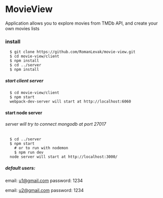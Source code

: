 # MovieView
Application allows you to explore movies from TMDb API, and create your own movies lists

### install
```
  $ git clone https://github.com/RomanLevak/movie-view.git
  $ cd movie-view/client
  $ npm install
  $ cd ../server
  $ npm install
```

##### start client server
```
  $ cd movie-view/client
  $ npm start
  webpack-dev-server will start at http://localhost:6060
```
#### start node server
###### server will try to connect mongodb at port 27017
```
  $ cd ../server
  $ npm start
    # or to run with nodemon
    $ npm run dev
  node server will start at http://localhost:3000/
```

##### default users:
  email: u1@gmail.com
    password: 1234
    
  email: u2@gmail.com
    password: 1234
